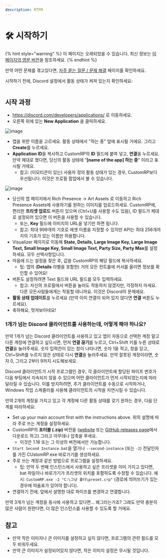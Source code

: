 ```yaml
---
description: RTFM
---
```


# 🛠️ 시작하기

{% hint style="warning" %}
이 페이지는 오래되었을 수 있습니다. 최신 정보는 [이 페이지의 영문 버전](https://app.gitbook.com/s/5gJfBQC2iWNK0J953fo2/setting-up)을 참조하세요.
{% endhint %}

만약 어떤 문제를 겪고있다면, [자주 묻는 질문 / 문제 해결](faq.md) 페이지를 확인하세요.

시작하기 전에, Discord 설정에서 활동 상태가 켜져 있는지 확인하세요:

<figure><img src="https://user-images.githubusercontent.com/55352400/195621738-25a1cf30-56ec-43f8-a016-c91994139b02.png" alt=""><figcaption></figcaption></figure>

## 시작 과정

* https://discord.com/developers/applications/ 로 이동하세요.
* 오른쪽 위에 있는 **New Application** 을 클릭하세요.

![image](https://user-images.githubusercontent.com/2225711/161050202-c796103d-6712-401e-be96-3f3712512375.png)

* 앱을 위한 이름을 고르세요. 활동 상태에서 "하는 중" 앞에 표시될 거에요. 그리고 **Create**를 누르세요.
* **Application ID**을 복사하고 CustomRP의 **ID** 필드에 붙여 넣고, **연결**을 누르세요. 만약 제대로 했다면, 당신의 활동 상태에 "**\[name of the app] 하는 중**" 이라고 표시될 거에요.
  * 참고: (이모티콘이 있는) 사용자 정의 활동 상태가 있는 경우, CustomRP보다 우선됩니다. 이것은 프로필 팝업에서 볼 수 있습니다.

![image](https://user-images.githubusercontent.com/2225711/161050341-8169af53-5d3f-44d6-b745-cc711e8d1476.png)

* 당신의 앱 페이지에서 Rich Presence -> Art Assets 로 이동하고 Rich Presence Assets에 사용하기를 원하는 이미지를 업로드하세요. CustomRP에, 편리한 **프리셋 업로드** 버튼이 있으며 (Ctrl+U를 사용할 수도 있음), ID 필드가 제대로 설정되어 있으면 이 버튼을 사용할 수 있습니다.
  * 또는, **Key** 필드에 이미지의 URL을 넣기만 하면 됩니다.
  * 참고: 최대 999개의 기호로 에셋 이름을 지정할 수 있지만 API는 최대 256개까지의 기호가 있는 이름만 허용합니다.
* Visualizer 페이지로 이동해 **State, Details, Large Image Key, Large Image Text, Small Image Key, Small Image Text, Party Size, Party Max**를 설정하세요. 모두 선택사항입니다.
* 마음에 드는 설정을 찾은 후, 값을 CustomRP의 해당 필드에 복사하세요.
  * 팁: 앱의 (**Details** 라벨을 포함한) 거의 모든 컨트롤에 커서를 올리면 정보를 확인할 수 있어요!
* 버튼도 설정하려면 Text 필드와 URL 필드를 모두 입력하세요.
  * 참고: 자신의 프로필에서 버튼을 눌러도 작동하지 않겠지만, 걱정하지 마세요. 다른 모든사람들에게는 작동할 테니까요. 이것은 Discord의 문제에요.
* **활동 상태 업데이트**를 누르세요 (만약 이미 연결이 되어 있지 않다면 **연결** 버튼도 누르세요).
* 축하해요, 멋져보이네요!

### 1개가 넘는 Discord 클라이언트를 사용하는데, 어떻게 해야 하나요?

만약 1개가 넘는 Discord 클라이언트를 사용하고 있고 앱이 자동으로 선택한 계정 말고 다른 계정에 연결하고 싶으시면, 먼저 **연결 끊기**를 누르고, Ctrl+Shift 키를 누른 상태로 **연결**을 눌러주세요. 숫자 입력칸이 있는 창이 나타나면, 숫자 1을 적고, 창을 닫고, Ctrl+Shift를 누르지 않은 상태로 다시 **연결**을 눌러주세요. 만약 잘못된 계정이라면, 숫자 0, 그리고 2부터 9까지 시도해보세요.

Discord 클라이언트가 시작 프로그램인 경우, 각 클라이언트에 할당된 파이프 번호가 다음 부팅에서 지속되지 않을 수 있으며 어떤 클라이언트가 먼저 시작되었는지에 따라 달라질 수 있습니다. 이를 방지하려면, 추가 클라이언트를 수동으로 시작하거나, Windows 작업 스케줄러를 사용해 클라이언트의 시작을 지연시킬 수 있습니다.

만약 2개의 계정을 가지고 있고 각 계정에 다른 활동 상태를 갖기 원하는 경우, 다음 단계를 따라하세요:

* Set up your main account first with the instructions above. 위의 설명에 따라 주로 쓰는 게정을 설정하세요.
* CustomRP의 **포터블 (.zip)** 버전을 ([website](https://www.customrp.xyz) 또는 [GitHub releases page](https://github.com/maximmax42/Discord-CustomRP/releases/latest)에서 다운로드 하고) 그리고 아무데나 압축을 푸세요.
  * 이것은 1.16 또는 그 이상의 버전에서만 가능합니다.
* `Start Second Instance.bat`을 열거나 `--second-instance` (또는 `-2`) 전달인자를 가진 CUstomRP.exe 바로가기를 생성하세요.
* 주로 쓰는 계정과 같은 방법으로 프로그램을 설정하세요.
  * 팁: 만약 두 번째 인스턴스에서 사용하고 싶은 프리셋을 이미 가지고 있다면, bat 파일이나 바로가기가 프리셋의 위치를 포함하도록 수정할 수 있습니다. 예시: `CustomRP.exe -2 "C:\그냥 폴더\preset.crp"` (경로에 띄어쓰기가 있는 경우에 따옴표가 있어야 합니다).
* 연결하기 전에, 앞에서 설명한 대로 파이프를 변경하고 연결합니다.

만약 3개가 넘는 계정을 동시에 사용하고 있다면... 왜그러는거죠? 그래도 만약 충분히 많은 사람이 원한다면, 더 많은 인스턴스를 사용할 수 있도록 할 거에요.

## 참고

* 만약 작은 이미지나 큰 이미지를 설정하고 싶지 않다면, 프로그램의 관련 필드를 모두 비워두세요.
* 만약 큰 이미지가 설정되어있지 않다면, 작은 이미지 설정은 무시될 것입니다.
